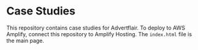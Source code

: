 # Case Studies

This repository contains case studies for Advertflair. To deploy to AWS Amplify, connect this repository to Amplify Hosting. The `index.html` file is the main page.
